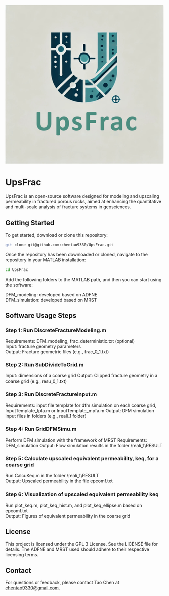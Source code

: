 ![UpsFrac Logo](UFlogo.png)
# UpsFrac

UpsFrac is an open-source software designed for modeling and upscaling permeability in fractured porous rocks, aimed at enhancing the quantitative and multi-scale analysis of fracture systems in geosciences.

## Getting Started

To get started, download or clone this repository:

```bash
git clone git@github.com:chentao9330/UpsFrac.git
```

Once the repository has been downloaded or cloned, navigate to the repository in your MATLAB installation:

```bash
cd UpsFrac
```

Add the following folders to the MATLAB path, and then you can start using the software:

DFM_modeling: developed based on ADFNE  
DFM_simulation: developed based on MRST


## Software Usage Steps
### Step 1: Run DiscreteFractureModeling.m
Requirements: DFM_modeling, frac_deterministic.txt (optional)  
Input: fracture geometry parameters  
Output: Fracture geometric files (e.g., frac_0_1.txt)  

### Step 2: Run SubDivideToGrid.m
Input: dimensions of a coarse grid
Output: Clipped fracture geometry in a coarse grid (e.g., resu_0_1.txt)  

### Step 3: Run DiscreteFractureInput.m
Requirements: input file template for dfm simulation on each coarse grid, InputTemplate_tpfa.m or InputTemplate_mpfa.m
Output: DFM simulation input files in folders (e.g., reali_1 folder)  

### Step 4: Run GridDFMSimu.m
Perform DFM simulation with the framework of MRST
Requirements: DFM_simulation 
Output: Flow simulation results in the folder \reali_1\RESULT  

### Step 5: Calculate upscaled equivalent permeability, keq, for a coarse grid
Run CalcuKeq.m in the folder \reali_1\RESULT  
Output: Upscaled permeability in the file epcomf.txt  

### Step 6: Visualization of upscaled equivalent permeability keq
Run plot_keq.m, plot_keq_hist.m, and plot_keq_ellipse.m based on epcomf.txt  
Output: Figures of equivalent permeability in the coarse grid  


## License
This project is licensed under the GPL 3 License. See the LICENSE file for details. The ADFNE and MRST used should adhere to their respective licensing terms.

## Contact
For questions or feedback, please contact Tao Chen at chentao9330@gmail.com.
